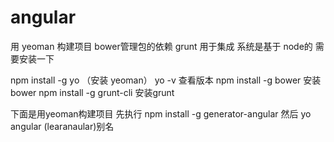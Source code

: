 angular
=======
用 yeoman 构建项目  bower管理包的依赖
grunt 用于集成 
系统是基于 node的  需要安装一下

npm install -g yo （安装 yeoman）
yo -v 查看版本
npm install -g bower 安装bower
npm install -g grunt-cli 安装grunt

下面是用yeoman构建项目
先执行
npm install -g generator-angular
然后
yo angular (learanaular)别名

